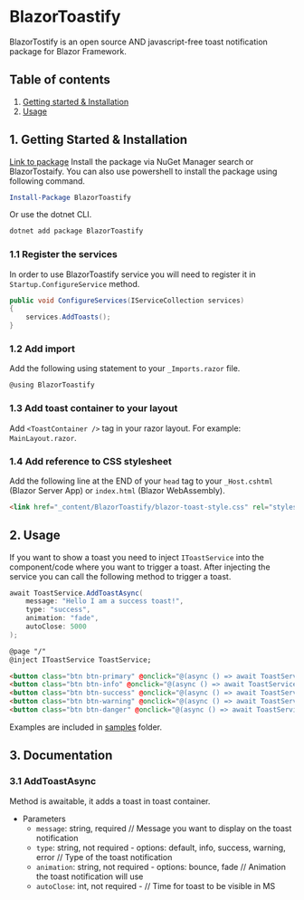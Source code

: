 # BlazorToastify
BlazorTostify is an open source AND javascript-free toast notification package for Blazor Framework.

## Table of contents
1. [Getting started & Installation](#1-Getting-Started-&-Installation)
2. [Usage](#2-Usage)

## 1. Getting Started & Installation
[Link to package](https://www.nuget.org/packages/BlazorToastify/)
Install the package via NuGet Manager search or BlazorTostaify. You can also use powershell to install the package using following command.

```powershell
Install-Package BlazorToastify
```
Or use the dotnet CLI.

```bash
dotnet add package BlazorToastify
```

### 1.1 Register the services
In order to use BlazorToastify service you will need to register it in `Startup.ConfigureService` method.

```csharp
public void ConfigureServices(IServiceCollection services)
{
    services.AddToasts();
}
```

### 1.2 Add import
Add the following using statement to your `_Imports.razor` file.

```csharp
@using BlazorToastify
```

### 1.3 Add toast container to your layout
Add `<ToastContainer />` tag in your razor layout. For example: `MainLayout.razor`.

### 1.4 Add reference to CSS stylesheet
Add the following line at the END of your `head` tag to your `_Host.cshtml` (Blazor Server App) or `index.html` (Blazor WebAssembly).

```html
<link href="_content/BlazorToastify/blazor-toast-style.css" rel="stylesheet" />
```

## 2. Usage
If you want to show a toast you need to inject `IToastService` into the component/code where you want to trigger a toast. After injecting the service you can call the following method to trigger a toast.

```csharp
await ToastService.AddToastAsync(
    message: "Hello I am a success toast!",
    type: "success",
    animation: "fade",
    autoClose: 5000
);
```

```html
@page "/"
@inject IToastService ToastService;

<button class="btn btn-primary" @onclick="@(async () => await ToastService.AddToastAsync("Default Toast"))">Default</button>
<button class="btn btn-info" @onclick="@(async () => await ToastService.AddToastAsync("Info toast", "info", "fade"))">Info</button>
<button class="btn btn-success" @onclick="@(async () => await ToastService.AddToastAsync("Success Toast", "success"))">Success</button>
<button class="btn btn-warning" @onclick="@(async () => await ToastService.AddToastAsync("Warning Toast", "warning"))">Warning</button>
<button class="btn btn-danger" @onclick="@(async () => await ToastService.AddToastAsync("error Toast", "error", "bounce", 10000))">Error</button>
```

Examples are included in [samples](https://google.si) folder.

## 3. Documentation

### 3.1 AddToastAsync
Method is awaitable, it adds a toast in toast container.
* Parameters
    * `message`: string, required // Message you want to display on the toast notification
    * `type`: string, not required - options: default, info, success, warning, error // Type of the toast notification
    * `animation`: string, not required - options: bounce, fade // Animation the toast notification will use
    * `autoClose`: int, not required - // Time for toast to be visible in MS